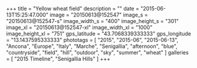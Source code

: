 +++
title = "Yellow wheat field"
description = ""
date = "2015-06-13T15:25:47.000"
image = "20150613@152547"
image_s = "20150613@152547-s"
image_width_s = "400"
image_height_s = "301"
image_xl = "20150613@152547-xl"
image_width_xl = "1000"
image_height_xl = "751"
gps_latitude = "43.7068339333333"
gps_longitude = "13.1437595333333"
phototags = [ "2015", "2015-06", "2015-06-13", "Ancona", "Europe", "Italy", "Marche", "Senigallia", "afternoon", "blue", "countryside", "field", "hill", "outdoor", "sky", "summer", "wheat" ]
galleries = [ "2015 Timeline", "Senigallia Hills" ]
+++
